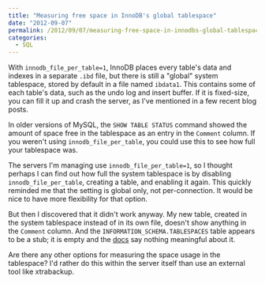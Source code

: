```yaml
---
title: "Measuring free space in InnoDB's global tablespace"
date: "2012-09-07"
permalink: /2012/09/07/measuring-free-space-in-innodbs-global-tablespace/
categories:
  - SQL
---
```

With `innodb_file_per_table=1`, InnoDB places every table's data and indexes in a separate `.ibd` file, but there is still a "global" system tablespace, stored by default in a file named `ibdata1`. This contains some of each table's data, such as the undo log and insert buffer. If it is fixed-size, you can fill it up and crash the server, as I've mentioned in a few recent blog posts.

In older versions of MySQL, the `SHOW TABLE STATUS` command showed the amount of space free in the tablespace as an entry in the `Comment` column. If you weren't using `innodb_file_per_table`, you could use this to see how full your tablespace was.

The servers I'm managing use `innodb_file_per_table=1`, so I thought perhaps I can find out how full the system tablespace is by disabling `innodb_file_per_table`, creating a table, and enabling it again. This quickly reminded me that the setting is global only, not per-connection. It would be nice to have more flexibility for that option.

But then I discovered that it didn't work anyway. My new table, created in the system tablespace instead of in its own file, doesn't show anything in the `Comment` column. And the `INFORMATION_SCHEMA.TABLESPACES` table appears to be a stub; it is empty and the [docs][1] say nothing meaningful about it.

Are there any other options for measuring the space usage in the tablespace? I'd rather do this within the server itself than use an external tool like xtrabackup.

 [1]: http://dev.mysql.com/doc/refman/5.5/en/tablespaces-table.html

